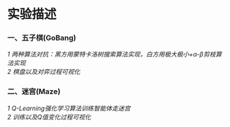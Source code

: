 # 实验描述
### 一、五子棋(GoBang)      
*1  两种算法对抗：黑方用蒙特卡洛树搜索算法实现，白方用极大极小+α-β剪枝算法实现*\
*2  棋盘以及对弈过程可视化*
### 二、迷宫(Maze)
*1  Q-Learning强化学习算法训练智能体走迷宫*\
*2  训练以及Q值变化过程可视化*

